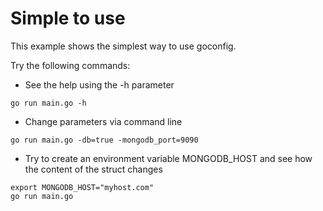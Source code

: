 # Simple to use

This example shows the simplest way to use goconfig.

Try the following commands:

- See the help using the -h parameter
```
go run main.go -h
```

- Change parameters via command line
```
go run main.go -db=true -mongodb_port=9090
```

- Try to create an environment variable MONGODB_HOST and see how the content of the struct changes
```
export MONGODB_HOST="myhost.com"
go run main.go
```
